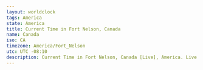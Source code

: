 ```yaml
---
layout: worldclock
tags: America
state: America
title: Current Time in Fort Nelson, Canada
name: Canada
iso: CA
timezone: America/Fort_Nelson
utc: UTC -08:10
description: Current Time in Fort Nelson, Canada [Live], America. Live update now time in Fort Nelson, timezone America/Fort_Nelson, UTC -08:10, Country ISO code & Current Local Time.
---
```


